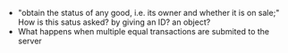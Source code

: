 - "obtain the status of any good, i.e. its owner and whether it is on sale;" How is this satus asked? by giving an ID? an object?
- What happens when multiple equal transactions are submited to the server
